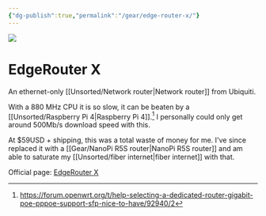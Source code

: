 ```yaml
---
{"dg-publish":true,"permalink":"/gear/edge-router-x/"}
---
```




![](https://www.bhphotovideo.com/images/images1000x1000/ubiquiti_networks_er_x_edgerouter_x_5_port_single_1139738.jpg)

# EdgeRouter X

An ethernet-only [[Unsorted/Network router\|Network router]] from Ubiquiti.

With a 880 MHz CPU it is so slow, it can be beaten by a [[Unsorted/Raspberry Pi 4\|Raspberry Pi 4]].[^1] I personally could only get around 500Mb/s download speed with this.

At $59USD + shipping, this was a total waste of money for me. I've since replaced it with a [[Gear/NanoPi R5S router\|NanoPi R5S router]] and am able to saturate my [[Unsorted/fiber internet\|fiber internet]] with that.

Official page: [EdgeRouter X](https://store.ui.com/collections/operator-edgemax-routers/products/edgerouter-x)

[^1]: https://forum.openwrt.org/t/help-selecting-a-dedicated-router-gigabit-poe-pppoe-support-sfp-nice-to-have/92940/2 